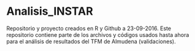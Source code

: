 # Analisis_INSTAR

Repositorio y proyecto creados en R y Github a 23-09-2016. Este repositorio contiene parte de los archivos y códigos usados hasta ahora para el análisis de resultados del TFM de Almudena (validaciones).